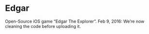 # Edgar
Open-Source iOS game “Edgar The Explorer”.
Feb 9, 2016: We’re now cleaning the code before uploading it.
